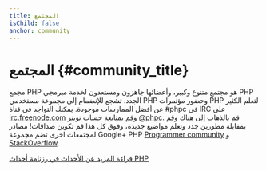 ```yaml
---
title: المجتمع
isChild: false
anchor: community
---
```


# المجتمع {#community_title}

مجمع PHP هو مجتمع متنوع وكبير، وأعضائها جاهزون ومستعدون لخدمة مبرمجي PHP الجدد.
تشجع للإنضمام إلى مجموعة مستخدمي PHP وحضور مؤتمرات PHP لتعلم الكثير عن أفضل الممارسات
موجودة. يمكنك التواجد في قناة #phpc في IRC على [irc.freenode.com][php-irc] وقم بمتابعة حساب تويتر
[@phpc][phpc-twitter]. قم بالذهاب إلى هناك وقم بمقابلة مطورين جدد وتعلم مواضيع جديدة، وفوق كل هذا
قم تكوين صداقات! مصادر لمجتمعات اخرى تضم مجموعة Google+ PHP [Programmer community][php-programmers-gplus]
و [StackOverflow][php-so].

[قراءة المزيد عن الأحداث في رزنامة أحداث PHP][php-calendar]


[php-irc]: http://webchat.freenode.net/?channels=phpc
[phpc-twitter]: https://twitter.com/phpc
[php-programmers-gplus]: https://plus.google.com/u/0/communities/104245651975268426012
[php-so]: http://stackoverflow.com/questions/tagged/php
[php-calendar]: http://php.net/cal.php
